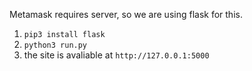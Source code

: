 Metamask requires server, so we are using flask for this.

1. `pip3 install flask`
2. `python3 run.py`
3. the site is avaliable at `http://127.0.0.1:5000`